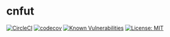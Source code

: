# cnfut

[![CircleCI](https://dl.circleci.com/status-badge/img/gh/necais/cnfut/tree/main.svg?style=shield)](https://dl.circleci.com/status-badge/redirect/gh/necais/cnfut/tree/main)
[![codecov](https://codecov.io/gh/necais/cnfut/branch/main/graph/badge.svg?token=GAZ72S3I2J)](https://codecov.io/gh/necais/cnfut)
[![Known Vulnerabilities](https://snyk.io/test/github/oktayalizada/covidere/badge.svg)](https://snyk.io/test/github/oktayalizada/covidere)
[![License: MIT](https://img.shields.io/badge/License-MIT-blue.svg)](https://opensource.org/licenses/MIT)

